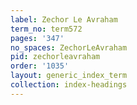 ```yaml
---
label: Zechor Le Avraham
term_no: term572
pages: '347'
no_spaces: ZechorLeAvraham
pid: zechorleavraham
order: '1035'
layout: generic_index_term
collection: index-headings
---
```

